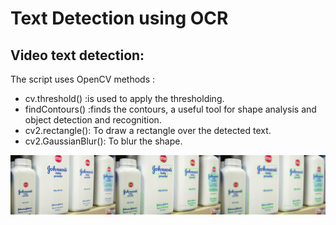 # Text Detection using OCR

## Video text detection:
The script uses OpenCV methods :

- cv.threshold() :is used to apply the thresholding.
- findContours() :finds the contours, a useful tool for shape analysis and object detection and recognition.
- cv2.rectangle(): To draw a rectangle over the detected text. 
- cv2.GaussianBlur(): To blur the shape.



![example over a frame:](https://github.com/DataloopTraining/OCR-snippets/blob/main/textdetection/combine_images.jpg)










